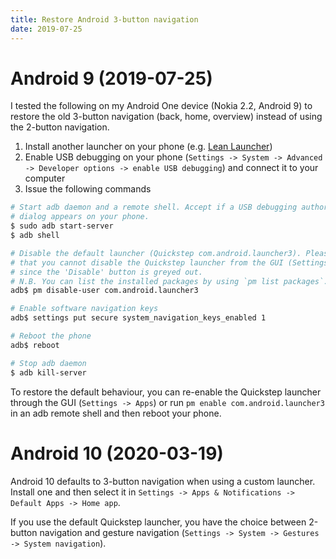 ```yaml
---
title: Restore Android 3-button navigation
date: 2019-07-25
---
```


# Android 9 (2019-07-25)

I tested the following on my Android One device (Nokia 2.2, Android 9) to
restore the old 3-button navigation (back, home, overview) instead of using
the 2-button navigation.

1. Install another launcher on your phone (e.g. [Lean Launcher](https://play.google.com/store/apps/details?id=com.hdeva.launcher&hl=en))
2. Enable USB debugging on your phone (`Settings -> System -> Advanced -> Developer options -> enable USB debugging`) and connect it to your computer
3. Issue the following commands

```sh
# Start adb daemon and a remote shell. Accept if a USB debugging authorization
# dialog appears on your phone.
$ sudo adb start-server
$ adb shell

# Disable the default launcher (Quickstep com.android.launcher3). Please note
# that you cannot disable the Quickstep launcher from the GUI (Settings -> Apps),
# since the 'Disable' button is greyed out.
# N.B. You can list the installed packages by using `pm list packages`.
adb$ pm disable-user com.android.launcher3

# Enable software navigation keys
adb$ settings put secure system_navigation_keys_enabled 1

# Reboot the phone
adb$ reboot

# Stop adb daemon
$ adb kill-server
```

To restore the default behaviour, you can re-enable the Quickstep launcher
through the GUI (`Settings -> Apps`) or run `pm enable com.android.launcher3` in
an adb remote shell and then reboot your phone.

# Android 10 (2020-03-19)

Android 10 defaults to 3-button navigation when using a custom launcher. Install
one and then select it in `Settings -> Apps & Notifications -> Default Apps ->
Home app`.

If you use the default Quickstep launcher, you have the choice between 2-button
navigation and gesture navigation (`Settings -> System -> Gestures -> System
navigation`).
